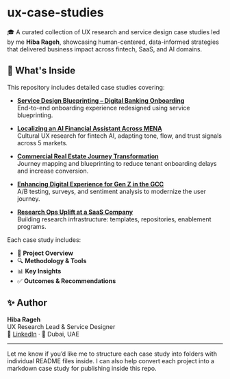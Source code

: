 # ux-case-studies

🎓 A curated collection of UX research and service design case studies led by me **Hiba Rageh**, showcasing human-centered, data-informed strategies that delivered business impact across fintech, SaaS, and AI domains.

## 📁 What's Inside

This repository includes detailed case studies covering:

- [**Service Design Blueprinting – Digital Banking Onboarding**](digital-banking-onboarding.md)  
  End-to-end onboarding experience redesigned using service blueprinting.

- [**Localizing an AI Financial Assistant Across MENA**](ai-localization-mena.md)  
  Cultural UX research for fintech AI, adapting tone, flow, and trust signals across 5 markets.

- [**Commercial Real Estate Journey Transformation**](real-estate-journey.md)  
  Journey mapping and blueprinting to reduce tenant onboarding delays and increase conversion.

- [**Enhancing Digital Experience for Gen Z in the GCC**](genz-digital-experience.md)  
  A/B testing, surveys, and sentiment analysis to modernize the user journey.

- [**Research Ops Uplift at a SaaS Company**](saas-research-ops.md)  
  Building research infrastructure: templates, repositories, enablement programs.
  
Each case study includes:
- 📌 **Project Overview**  
- 🔍 **Methodology & Tools**  
- 📊 **Key Insights**  
- ✅ **Outcomes & Recommendations**

## ✨ Author

**Hiba Rageh**  
UX Research Lead & Service Designer  
🔗 [LinkedIn](https://www.linkedin.com/in/hiba-saleh) · 📍 Dubai, UAE  

---

Let me know if you’d like me to structure each case study into folders with individual README files inside. I can also help convert each project into a markdown case study for publishing inside this repo.
